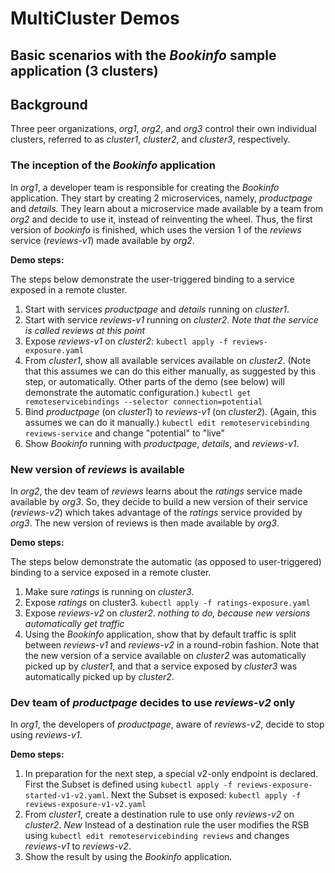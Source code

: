 # MultiCluster Demos

## Basic scenarios with the _Bookinfo_ sample application (3 clusters)

## Background

Three peer organizations, _org1_, _org2_, and _org3_ control their own individual clusters, referred to as _cluster1_, _cluster2_, and _cluster3_, respectively.

### The inception of the _Bookinfo_ application

In _org1_, a developer team is responsible for creating the _Bookinfo_ application. They start by creating 2 microservices, namely, _productpage_ and _details_. They learn about a microservice made available by a team from _org2_ and decide to use it, instead of reinventing the wheel. Thus, the first version of _bookinfo_ is finished, which uses the version 1 of the _reviews_ service (_reviews-v1_) made available by _org2_.

**Demo steps:**

The steps below demonstrate the user-triggered binding to a service exposed in a remote cluster.

1. Start with services _productpage_ and _details_ running on _cluster1_.
2. Start with service _reviews-v1_ running on _cluster2_. *Note that the service is called _reviews_ at this point*
3. Expose _reviews-v1_ on _cluster2_: `kubectl apply -f reviews-exposure.yaml`
4. From _cluster1_, show all available services available on _cluster2_. (Note that this assumes we can do this either manually, as suggested by this step, or automatically. Other parts of the demo (see below) will demonstrate the automatic configuration.) `kubectl get remoteservicebindings --selector connection=potential`
5. Bind _productpage_ (on _cluster1_) to _reviews-v1_ (on _cluster2_). (Again, this assumes we can do it manually.) `kubectl edit remoteservicebinding reviews-service` and change "potential" to "live"
6. Show _Bookinfo_ running with _productpage_, _details_, and _reviews-v1_.

### New version of _reviews_ is available

In _org2_, the dev team of _reviews_ learns about the _ratings_ service made available by _org3_. So, they decide to build a new version of their service (_reviews-v2_) which takes advantage of the _ratings_ service provided by _org3_. The new version of reviews is then made available by _org3_.

**Demo steps:**

The steps below demonstrate the automatic (as opposed to user-triggered) binding to a service exposed in a remote cluster.

1. Make sure _ratings_ is running on _cluster3_.
2. Expose _ratings_ on cluster3. `kubectl apply -f ratings-exposure.yaml`
3. Expose _reviews-v2_ on _cluster2_. *nothing to do, because new versions automatically get traffic*
4. Using the _Bookinfo_ application, show that by default traffic is split between _reviews-v1_ and _reviews-v2_ in a round-robin fashion. Note that the new version of a service available on _cluster2_ was automatically picked up by _cluster1_, and that a service exposed by _cluster3_ was automatically picked up by _cluster2_.

### Dev team of _productpage_ decides to use _reviews-v2_ only

In _org1_, the developers of _productpage_, aware of _reviews-v2_, decide to stop using _reviews-v1_.

**Demo steps:**

1. In preparation for the next step, a special v2-only endpoint is declared.
First the Subset is defined using `kubectl apply -f reviews-exposure-started-v1-v2.yaml`.
Next the Subset is exposed: `kubectl apply -f reviews-exposure-v1-v2.yaml` 
2. From _cluster1_, create a destination rule to use only _reviews-v2_ on _cluster2_.
*New* Instead of a destination rule the user modifies the RSB using `kubectl edit remoteservicebinding reviews` and changes _reviews-v1_ to _reviews-v2_.
3. Show the result by using the _Bookinfo_ application.
